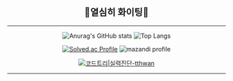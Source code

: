 <div align="center">
  
  ## 🌱열심히 화이팅🌱

  <hr>
  
  ![Anurag's GitHub stats](https://github-readme-stats.vercel.app/api?username=ta2hwan&show_icons=true&theme=dark)
  ![Top Langs](https://github-readme-stats.vercel.app/api/top-langs/?username=ta2hwan&layout=compact&theme=dark)
  

  
  [![Solved.ac Profile](http://mazassumnida.wtf/api/v2/generate_badge?boj=ta2hwan)](https://solved.ac/ta2hwan/)
  ![mazandi profile](http://mazandi.herokuapp.com/api?handle=ta2hwan&theme=dark)
  

  
  [![코드트리|실력진단-tthwan](https://banner.codetree.ai/v1/banner/tthwan)](https://www.codetree.ai/profiles/tthwan)

  <hr>

</div>





<!--
**t-t-hwan/t-t-hwan** is a ✨ _special_ ✨ repository because its `README.md` (this file) appears on your GitHub profile.

Here are some ideas to get you started:

- 🔭 I’m currently working on ...
- 🌱 I’m currently learning ...
- 👯 I’m looking to collaborate on ...
- 🤔 I’m looking for help with ...
- 💬 Ask me about ...
- 📫 How to reach me: ...
- 😄 Pronouns: ...
- ⚡ Fun fact: ...
-->
